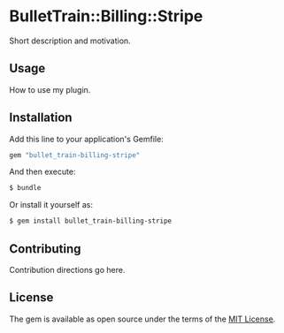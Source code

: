 # BulletTrain::Billing::Stripe
Short description and motivation.

## Usage
How to use my plugin.

## Installation
Add this line to your application's Gemfile:

```ruby
gem "bullet_train-billing-stripe"
```

And then execute:
```bash
$ bundle
```

Or install it yourself as:
```bash
$ gem install bullet_train-billing-stripe
```

## Contributing
Contribution directions go here.

## License
The gem is available as open source under the terms of the [MIT License](https://opensource.org/licenses/MIT).
